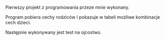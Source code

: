Pierwszy projekt z programowania przeze mnie wykonany. 

Program pobiera cechy rodziców i pokazuje w tabeli możliwe kombinacje cech dzieci.

Następnie wykonywany jest test na ojcostwo.
